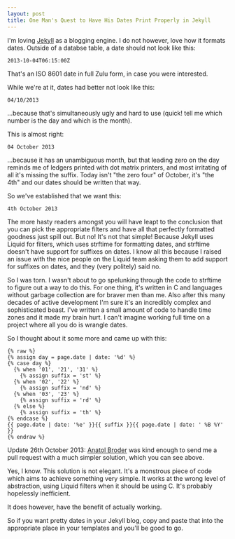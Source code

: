 ```yaml
---
layout: post
title: One Man's Quest to Have His Dates Print Properly in Jekyll
---
```


I'm loving [Jekyll][1] as a blogging engine. I do not however, love how it formats dates. Outside of a databse table, a date should not look like this:

    2013-10-04T06:15:00Z
	
That's an ISO 8601 date in full Zulu form, in case you were interested.

While we're at it, dates had better not look like this:

    04/10/2013
	
&hellip;because that's simultaneously ugly and hard to use (quick! tell me which number is the day and which is the month).

This is almost right:

    04 October 2013
	
&hellip;because it has an unambiguous month, but that leading zero on the day reminds me of ledgers printed with dot matrix printers, and most irritating of all it's missing the suffix. Today isn't "the zero four" of October, it's "the 4th" and our dates should be written that way.

So we've established that we want this:

    4th October 2013

The more hasty readers amongst you will have leapt to the conclusion that you can pick the appropriate filters and have all that perfectly formatted goodness just spill out. But no! It's not that simple! Because Jekyll uses Liquid for filters, which uses strftime for formatting dates, and strftime doesn't have support for suffixes on dates. I know all this because I raised an issue with the nice people on the Liquid team asking them to add support for suffixes on dates, and they (very politely) said no.

So I was torn. I wasn't about to go spelunking through the code to strftime to figure out a way to do this. For one thing, it's written in C and languages without garbage collection are for braver men than me. Also after this many decades of active development I'm sure it's an incredibly complex and sophisticated beast. I've written a small amount of code to handle time zones and it made my brain hurt. I can't imagine working full time on a project where all you do is wrangle dates.

So I thought about it some more and came up with this:

    {% raw %}
    {% assign day = page.date | date: '%d' %}
    {% case day %}
      {% when '01', '21', '31' %}
        {% assign suffix = 'st' %}
      {% when '02', '22' %}
        {% assign suffix = 'nd' %}
      {% when '03', '23' %}
        {% assign suffix = 'rd' %}
      {% else %}
        {% assign suffix = 'th' %}
    {% endcase %}
    {{ page.date | date: '%e' }}{{ suffix }}{{ page.date | date: ' %B %Y' }}
    {% endraw %}

Update 26th October 2013: [Anatol Broder][2] was kind enough to send me a pull request with a much simpler solution, which you can see above.

Yes, I know. This solution is not elegant. It's a monstrous piece of code which aims to achieve something very simple. It works at the wrong level of abstraction, using Liquid filters when it should be using C. It's probably hopelessly inefficient. 

It does however, have the benefit of actually working. 

So if you want pretty dates in your Jekyll blog, copy and paste that into the appropriate place in your templates and you'll be good to go.

[1]: http://jekyllrb.com
[2]: http://penibelst.de/
